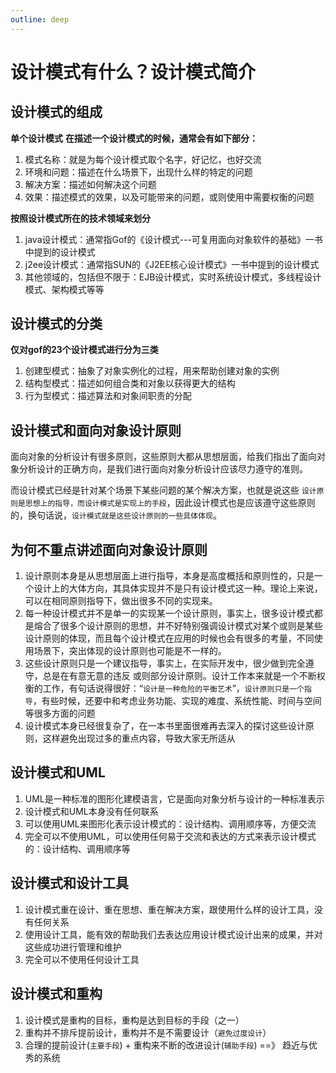 ```yaml
---
outline: deep
---
```

# 设计模式有什么？设计模式简介

## 设计模式的组成

**单个设计模式**
**在描述一个设计模式的时候，通常会有如下部分：**

1. 模式名称：就是为每个设计模式取个名字，好记忆，也好交流
2. 环境和问题：描述在什么场景下，出现什么样的特定的问题
3. 解决方案：描述如何解决这个问题
4. 效果：描述模式的效果，以及可能带来的问题，或则使用中需要权衡的问题

**按照设计模式所在的技术领域来划分**

1. java设计模式：通常指Gof的《设计模式---可复用面向对象软件的基础》一书中提到的设计模式
2. j2ee设计模式：通常指SUN的《J2EE核心设计模式》一书中提到的设计模式
3. 其他领域的，包括但不限于：EJB设计模式，实时系统设计模式，多线程设计模式、架构模式等等

## 设计模式的分类

**仅对gof的23个设计模式进行分为三类**

1. 创建型模式：抽象了对象实例化的过程，用来帮助创建对象的实例
2. 结构型模式：描述如何组合类和对象以获得更大的结构
3. 行为型模式：描述算法和对象间职责的分配

## 设计模式和面向对象设计原则

面向对象的分析设计有很多原则，这些原则大都从思想层面，给我们指出了面向对象分析设计的正确方向，是我们进行面向对象分析设计应该尽力遵守的准则。

而设计模式已经是针对某个场景下某些问题的某个解决方案，也就是说这些 `设计原则是思想上的指导，而设计模式是实现上的手段`，因此设计模式也是应该遵守这些原则的，换句话说，`设计模式就是这些设计原则的一些具体体现`。

## 为何不重点讲述面向对象设计原则

1. 设计原则本身是从思想层面上进行指导，本身是高度概括和原则性的，只是一个设计上的大体方向，其具体实现并不是只有设计模式这一种。理论上来说，可以在相同原则指导下，做出很多不同的实现来。
2. 每一种设计模式并不是单一的实现某一个设计原则，事实上，很多设计模式都是熔合了很多个设计原则的思想，并不好特别强调设计模式对某个或则是某些设计原则的体现，而且每个设计模式在应用的时候也会有很多的考量，不同使用场景下，突出体现的设计原则也可能是不一样的。
3. 这些设计原则只是一个建议指导，事实上，在实际开发中，很少做到完全遵守，总是在有意无意的违反 或则部分设计原则。设计工作本来就是一个不断权衡的工作，有句话说得很好：“`设计是一种危险的平衡艺术`”，`设计原则只是一个指导`，有些时候，还要中和考虑业务功能、实现的难度、系统性能、时间与空间等很多方面的问题
4. 设计模式本身已经很复杂了，在一本书里面很难再去深入的探讨这些设计原则，这样避免出现过多的重点内容，导致大家无所适从

## 设计模式和UML

1. UML是一种标准的图形化建模语言，它是面向对象分析与设计的一种标准表示
2. 设计模式和UML本身没有任何联系
3. 可以使用UML来图形化表示设计模式的：设计结构、调用顺序等，方便交流
4. 完全可以不使用UML，可以使用任何易于交流和表达的方式来表示设计模式的：设计结构、调用顺序等

## 设计模式和设计工具

1. 设计模式重在设计、重在思想、重在解决方案，跟使用什么样的设计工具，没有任何关系
2. 使用设计工具，能有效的帮助我们去表达应用设计模式设计出来的成果，并对这些成功进行管理和维护
3. 完全可以不使用任何设计工具

## 设计模式和重构

1. 设计模式是重构的目标，重构是达到目标的手段（之一）
2. 重构并不排斥提前设计，重构并不是不需要设计（`避免过度设计`）
3. 合理的提前设计(`主要手段`) + 重构来不断的改进设计(`辅助手段`) ==》 趋近与优秀的系统
